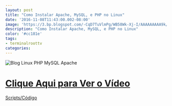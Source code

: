 ```yaml
---
layout: post
title: "Como Instalar Apache, MySQL, e PHP no Linux"
date: '2016-11-08T11:43:00.002-08:00'
image: 'https://3.bp.blogspot.com/-CqD7TuVlmPg/WB58Wk-Xj-I/AAAAAAAAA9k/xjOeNIWiSYg6uOEW2-v6S6VltWdJOxKdACLcB/s72-c/blog-linux-apache-mysql-php.jpg'
description: "Como Instalar Apache, MySQL, e PHP no Linux"
color: '#cc181e'
tags:
- terminalroottv
categories:
---
```


![Blog Linux PHP MySQL Apache](https://3.bp.blogspot.com/-CqD7TuVlmPg/WB58Wk-Xj-I/AAAAAAAAA9k/xjOeNIWiSYg6uOEW2-v6S6VltWdJOxKdACLcB/s320/blog-linux-apache-mysql-php.jpg)


# [Clique Aqui para Ver o Vídeo](https://www.youtube.com/watch?v=sFbCp1-cuz0)


[Scripts/Código](https://gist.github.com/terminalrootsh/62dd9d3e734d20c98fa5b90fd2853226.js)

<script async src="https://pagead2.googlesyndication.com/pagead/js/adsbygoogle.js"></script>

<!-- Informat -->
<ins class="adsbygoogle"
 style="display:block"
 data-ad-client="ca-pub-2838251107855362"
 data-ad-slot="2327980059"
 data-ad-format="auto"
 data-full-width-responsive="true"></ins>

<script>
(adsbygoogle = window.adsbygoogle || []).push({});
</script>



